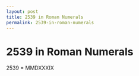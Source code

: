 ```yaml
---
layout: post
title: 2539 in Roman Numerals
permalink: 2539-in-roman-numerals
---
```


# 2539 in Roman Numerals

2539 = MMDXXXIX
